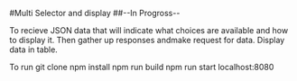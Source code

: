 #Multi Selector and display
##--In Progross--

To recieve JSON data that will indicate what choices are available and how to display it.  Then gather up responses andmake request for data.  Display data in table.

To run
git clone
npm install
npm run build
npm run start
localhost:8080


